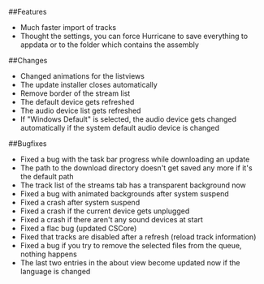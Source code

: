##Features
- Much faster import of tracks
- Thought the settings, you can force Hurricane to save everything to appdata or to the folder which contains the assembly

##Changes
- Changed animations for the listviews
- The update installer closes automatically
- Remove border of the stream list
- The default device gets refreshed
- The audio device list gets refreshed
- If "Windows Default" is selected, the audio device gets changed automatically if the system default audio device is changed

##Bugfixes
- Fixed a bug with the task bar progress while downloading an update
- The path to the download directory doesn't get saved any more if it's the default path
- The track list of the streams tab has a transparent background now
- Fixed a bug with animated backgrounds after system suspend
- Fixed a crash after system suspend
- Fixed a crash if the current device gets unplugged
- Fixed a crash if there aren't any sound devices at start
- Fixed a flac bug (updated CSCore)
- Fixed that tracks are disabled after a refresh (reload track information)
- Fixed a bug if you try to remove the selected files from the queue, nothing happens
- The last two entries in the about view become updated now if the language is changed